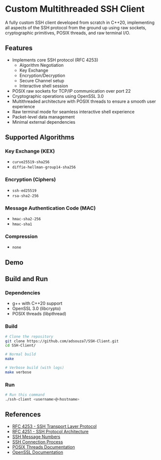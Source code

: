 # Custom Multithreaded SSH Client
A fully custom SSH client developed from scratch in C++20, implementing all aspects of the SSH protocol from the ground up using raw sockets, cryptographic primitives, POSIX threads, and raw terminal I/O.

## Features
- Implements core SSH protocol (RFC 4253)
  - Algorithm Negotiation
  - Key Exchange
  - Encryption/Decryption
  - Secure Channel setup
  - Interactive shell session
- POSIX raw sockets for TCP/IP communication over port 22
- Cryptographic operations using OpenSSL 3.0
- Multithreaded architecture with POSIX threads to ensure a smooth user experience
- Raw terminal mode for seamless interactive shell experience
- Packet-level data management
- Minimal external dependencies

## Supported Algorithms
### Key Exchange (KEX)
- ```curve25519-sha256```
- ```diffie-hellman-group14-sha256```
### Encryption (Ciphers)
- ```ssh-ed25519```
- ```rsa-sha2-256```
### Message Authentication Code (MAC)
- ```hmac-sha2-256```
- ```hmac-sha1```
### Compression
- ```none```

## Demo


## Build and Run
### Dependencies
- g++ with C++20 support
- OpenSSL 3.0 (libcrypto)
- POSIX threads (libpthread)

### Build
```bash
# Clone the repository
git clone https://github.com/adsouza7/SSH-Client.git
cd SSH-Client/

# Normal build
make

# Verbose build (with logs)
make verbose
```

### Run
```bash
# Run this command
./ssh-client <username>@<hostname>
```

## References
- [RFC 4253 - SSH Transport Layer Protocol](https://datatracker.ietf.org/doc/html/rfc4253)
- [RFC 4251 - SSH Protocol Architecture](https://datatracker.ietf.org/doc/html/rfc4251)
- [SSH Message Numbers](https://www.iana.org/assignments/ssh-parameters/ssh-parameters.xhtml)
- [SSH Connection Process](https://www.cisco.com/c/en/us/support/docs/security-vpn/secure-shell-ssh/222335-understand-secure-shell-packet-exchange.html)
- [POSIX Threads Documentation](https://pubs.opengroup.org/onlinepubs/7908799/xsh/pthread.h.html)
- [OpenSSL Documentation](https://docs.openssl.org/master/man7/ossl-guide-libcrypto-introduction/)

